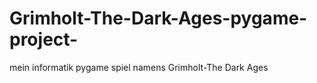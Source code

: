 # Grimholt-The-Dark-Ages-pygame-project-
mein informatik pygame spiel namens Grimholt-The Dark Ages
